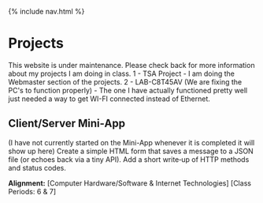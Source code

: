 {% include nav.html %}

# Projects

This website is under maintenance. Please check back for more information about my projects I am doing in class.
1 - TSA Project - I am doing the Webmaster section of the projects.
2 - LAB-C8T45AV (We are fixing the PC's to function properly) - The one I have actually functioned pretty well just needed a way to get WI-FI connected instead of Ethernet.

## Client/Server Mini‑App
(I have not currently started on the Mini-App whenever it is completed it will show up here)
<hide>Create a simple HTML form that saves a message to a JSON file (or echoes back via a tiny API).</hide> <hide>Add a short write‑up of HTTP methods and status codes.</hide>

**Alignment:** [Computer Hardware/Software & Internet Technologies] [Class Periods: 6 & 7]
